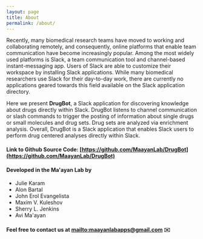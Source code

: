 ```yaml
---
layout: page
title: About 
permalink: /about/
---
```


Recently, many biomedical research teams have moved to working and collaborating remotely, and consequently, online platforms that enable team communication have become increasingly popular. Among the most widely used platforms is Slack, a team communication tool and channel-based instant-messaging app. Users of Slack are able to customize their workspace by installing Slack applications. While many biomedical researchers use Slack for their day-to-day work, there are currently no applications geared towards this field available on the Slack application directory.

Here we present **DrugBot**, a Slack application for discovering knowledge about drugs directly within Slack. DrugBot listens to channel communication or slash commands to trigger the posting of information about single drugs or small molecules and drug sets. Drug sets are analyzed via enrichment analysis. Overall, DrugBot is a Slack application that enables Slack users to perform drug centered analyses directly within Slack.

#### Link to Github Source Code: [https://github.com/MaayanLab/DrugBot](https://github.com/MaayanLab/DrugBot)

#### Developed in the Ma'ayan Lab by
- Julie Karam
- Alon Bartal
- John Erol Evangelista
- Maxim V. Kuleshov
- Sherry L. Jenkins
- Avi Ma'ayan

#### Feel free to contact us at <mailto:maayanlabapps@gmail.com> ✉️
